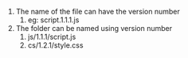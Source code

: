 1. The name of the file can have the version number
    1. eg: script.1.1.1.js
1. The folder can be named using version number
    1.  js/1.1.1/script.js
    1. cs/1.2.1/style.css